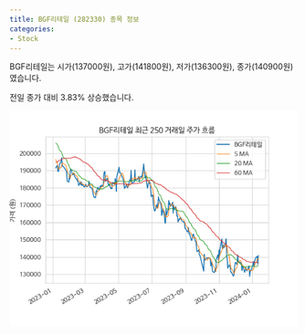 ```yaml
---
title: BGF리테일 (282330) 종목 정보
categories:
- Stock
---
```


BGF리테일는 시가(137000원), 고가(141800원), 저가(136300원), 종가(140900원)였습니다.

전일 종가 대비 3.83% 상승했습니다.

<!-- more -->

![282330](/assets/stock_images/282330.png)
